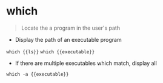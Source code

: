# which

> Locate the a program in the user's path

- Display the path of an executable program

`which {{ls}}`
`which {{executable}}`

- If there are multiple executables which match, display all

`which -a {{executable}}`

